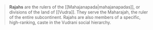 > **Rajahs** are the rulers of the [[Mahajanapada|mahajanapadas]], or divisions of the land of [[Vudra]]. They serve the Maharajah, the ruler of the entire subcontinent. Rajahs are also members of a specific, high-ranking, caste in the Vudrani social hierarchy.







